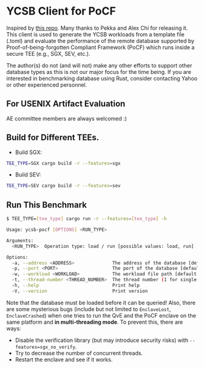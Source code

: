 # YCSB Client for PoCF

Inspired by [this repo](https://github.com/penberg/ycsb-rs). Many thanks to Pekka and Alex Chi for releasing it. This client is used to generate the YCSB workloads from a template file (.toml) and evaluate the performance of the remote database supported by Proof-of-being-forgotten Compliant Framework (PoCF) which runs inside a secure TEE (e.g., SGX, SEV, etc.). 

The author(s) do not (and will not) make any other efforts to support other database types as this is not our major focus for the time being. If you are interested in benchmarking database using Rust, consider contacting Yahoo or other experienced personnel.

## For USENIX Artifact Evaluation

AE committee members are always welcomed :)

## Build for Different TEEs.

* Build SGX:

```sh
TEE_TYPE=SGX cargo build -r --features=sgx
```

* Build SEV:

```sh
TEE_TYPE=SEV cargo build -r --features=sev
```

## Run This Benchmark

```sh
$ TEE_TYPE=[tee_type] cargo run -r --features=[tee_type] -h

Usage: ycsb-pocf [OPTIONS] <RUN_TYPE>

Arguments:
  <RUN_TYPE>  Operation type: load / run [possible values: load, run]

Options:
  -a, --address <ADDRESS>              The address of the database [default: 127.0.0.1]
  -p, --port <PORT>                    The port of the database [default: 1234]
  -w, --workload <WORKLOAD>            The workload file path [default: ./workloads/workloada.toml]
  -t, --thread-number <THREAD_NUMBER>  The thread number (1 for single-threaded client) [default: 1]
  -h, --help                           Print help
  -V, --version                        Print version
```

Note that the database must be loaded before it can be queried! Also, there are some mysterious bugs (include but not limited to `EnclaveLost`, `EnclaveCrashed`) when one tries to run the QvE and the PoCF enclave on the same platform and **in multi-threading mode**. To prevent this, there are ways:

* Disable the verification library (but may introduce security risks) with `--features=sgx_no_verify`.
* Try to decrease the number of concurrent threads.
* Restart the enclave and see if it works.
